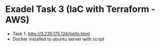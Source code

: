 # Exadel Task 3 (IaC with Terraform - AWS)
* Task 1: http://3.235.175.124/hello.html
* Docker installed to ubuntu server with script
